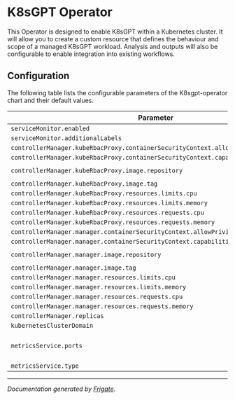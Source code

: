
K8sGPT Operator
===========
This Operator is designed to enable K8sGPT within a Kubernetes cluster. It will allow you to create a custom resource that defines the behaviour and scope of a managed K8sGPT workload. Analysis and outputs will also be configurable to enable integration into existing workflows.


## Configuration

The following table lists the configurable parameters of the K8sgpt-operator chart and their default values.

<!---x-release-please-start-version-->

| Parameter                                                                           | Description | Default                                                                       |
|-------------------------------------------------------------------------------------|-------------|-------------------------------------------------------------------------------|
| `serviceMonitor.enabled`                                                            |             | `false`                                                                       |
| `serviceMonitor.additionalLabels`                                                   |             | `{}`
| `controllerManager.kubeRbacProxy.containerSecurityContext.allowPrivilegeEscalation` |             | `false`                                                                       |
| `controllerManager.kubeRbacProxy.containerSecurityContext.capabilities.drop`        |             | `["ALL"]`                                                                     |
| `controllerManager.kubeRbacProxy.image.repository`                                  |             | `"gcr.io/kubebuilder/kube-rbac-proxy"`                                        |
| `controllerManager.kubeRbacProxy.image.tag`                                         |             | `"v0.0.15"`                                                                   |
| `controllerManager.kubeRbacProxy.resources.limits.cpu`                              |             | `"500m"`                                                                      |
| `controllerManager.kubeRbacProxy.resources.limits.memory`                           |             | `"128Mi"`                                                                     |
| `controllerManager.kubeRbacProxy.resources.requests.cpu`                            |             | `"5m"`                                                                        |
| `controllerManager.kubeRbacProxy.resources.requests.memory`                         |             | `"64Mi"`                                                                      |
| `controllerManager.manager.containerSecurityContext.allowPrivilegeEscalation`       |             | `false`                                                                       |
| `controllerManager.manager.containerSecurityContext.capabilities.drop`              |             | `["ALL"]`                                                                     |
| `controllerManager.manager.image.repository`                                        |             | `"ghcr.io/k8sgpt-ai/k8sgpt-operator"`                                         |
| `controllerManager.manager.image.tag`                                               |             | `"v0.0.15"`                                                                    |
| `controllerManager.manager.resources.limits.cpu`                                    |             | `"500m"`                                                                      |
| `controllerManager.manager.resources.limits.memory`                                 |             | `"128Mi"`                                                                     |
| `controllerManager.manager.resources.requests.cpu`                                  |             | `"10m"`                                                                       |
| `controllerManager.manager.resources.requests.memory`                               |             | `"64Mi"`                                                                      |
| `controllerManager.replicas`                                                        |             | `1`                                                                           |
| `kubernetesClusterDomain`                                                           |             | `"cluster.local"`                                                             |
| `metricsService.ports`                                                              |             | `[{"name": "https", "port": 8443, "protocol": "TCP", "targetPort": "https"}]` |
| `metricsService.type`                                                               |             | `"ClusterIP"`                                                                 |

<!---x-release-please-end-->


---
_Documentation generated by [Frigate](https://frigate.readthedocs.io)._

